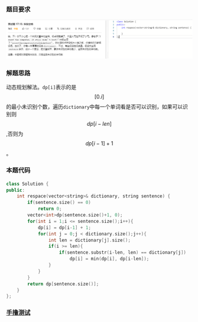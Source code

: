 ### 题目要求

![](pic/interview17-13.png)

### 解题思路

动态规划解法。`dp[i]`表示的是$$[0.i]$$的最小未识别个数，遍历`dictionary`中每一个单词看是否可以识别，如果可以识别则$$dp[i-len]$$,否则为$$dp[i-1]+1$$。

### 本题代码

```c++
class Solution {
public:
    int respace(vector<string>& dictionary, string sentence) {
        if(sentence.size() == 0)
            return 0;
        vector<int>dp(sentence.size()+1, 0);
        for(int i = 1;i <= sentence.size();i++){
            dp[i] = dp[i-1] + 1;
            for(int j = 0;j < dictionary.size();j++){
                int len = dictionary[j].size();
                if(i >= len){
                    if(sentence.substr(i-len, len) == dictionary[j])
                        dp[i] = min(dp[i], dp[i-len]);
                }
            }
        }
        return dp[sentence.size()];
    }
};
```

### [手撸测试](https://leetcode-cn.com/problems/re-space-lcci/)   

